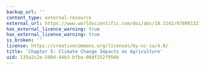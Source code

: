 ```yaml
---
backup_url: ''
content_type: external-resource
external_url: https://www.worldscientific.com/doi/abs/10.1142/9789813278356_0005
has_external_licence_warning: true
has_external_license_warning: true
is_broken: ''
license: https://creativecommons.org/licenses/by-nc-sa/4.0/
title: 'Chapter 5: Climate Change Impacts on Agriculture'
uid: 135a2c2e-580d-44b3-bfba-08df252f956b
---
```

